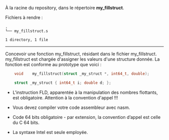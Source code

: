 À la racine du repository, dans le répertoire **my_fillstruct**.

Fichiers à rendre :

```
.
└── my_fillstruct.s

1 directory, 1 file
```

---
Concevoir une fonction my_fillstruct, résidant dans le fichier my_fillstruct. my_fillstruct est chargée d'assigner les valeurs d'une structure donnée.  La fonction est conforme au prototype que voici :
```cpp
    void	my_fillstruct(struct _my_struct *, int64_t, double);

    struct _my_struct { int64_t i; double d; };
```
- L'instruction FLD, apparentée à la manipulation des nombres flottants, est obligatoire. Attention à la convention d'appel !!!

- Vous devez compiler votre code assembleur avec nasm.

- Code 64 bits obligatoire - par extension, la convention d’appel est celle du C 64 bits.  

- La syntaxe Intel est seule employée. 
